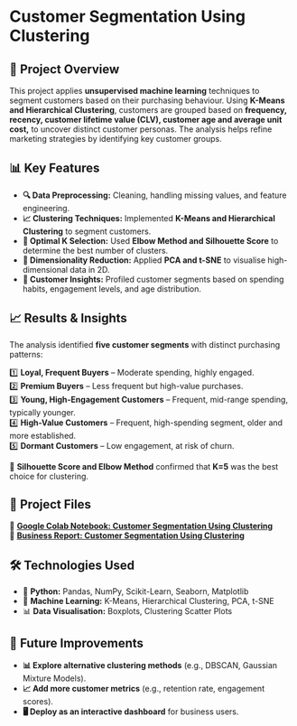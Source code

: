 # **Customer Segmentation Using Clustering**

## 📌 Project Overview  
This project applies **unsupervised machine learning** techniques to segment customers based on their purchasing behaviour. Using **K-Means and Hierarchical Clustering**, customers are grouped based on **frequency, recency, customer lifetime value (CLV), customer age and average unit cost,** to uncover distinct customer personas. The analysis helps refine marketing strategies by identifying key customer groups.

## 📊 Key Features  
- **🔍 Data Preprocessing:** Cleaning, handling missing values, and feature engineering.  
- **📈 Clustering Techniques:** Implemented **K-Means and Hierarchical Clustering** to segment customers.  
- **📌 Optimal K Selection:** Used **Elbow Method and Silhouette Score** to determine the best number of clusters.  
- **🧠 Dimensionality Reduction:** Applied **PCA and t-SNE** to visualise high-dimensional data in 2D.  
- **📑 Customer Insights:** Profiled customer segments based on spending habits, engagement levels, and age distribution.  

## 📈 Results & Insights  
The analysis identified **five customer segments** with distinct purchasing patterns:

1️⃣ **Loyal, Frequent Buyers** – Moderate spending, highly engaged.  
2️⃣ **Premium Buyers** – Less frequent but high-value purchases.  
3️⃣ **Young, High-Engagement Customers** – Frequent, mid-range spending, typically younger.  
4️⃣ **High-Value Customers** – Frequent, high-spending segment, older and more established.  
5️⃣ **Dormant Customers** – Low engagement, at risk of churn.  

📌 **Silhouette Score and Elbow Method** confirmed that **K=5** was the best choice for clustering.

## 📂 Project Files  
📄 **[Google Colab Notebook: Customer Segmentation Using Clustering](./Customer_Segmentation_Notebook.ipynb)**  
📑 **[Business Report: Customer Segmentation Using Clustering](./Customer%20Segmentation%20Report.pdf)**  

## 🛠 Technologies Used  
- 🐍 **Python:** Pandas, NumPy, Scikit-Learn, Seaborn, Matplotlib  
- 🧠 **Machine Learning:** K-Means, Hierarchical Clustering, PCA, t-SNE  
- 📊 **Data Visualisation:** Boxplots, Clustering Scatter Plots  

## 🔮 Future Improvements  
- **📊 Explore alternative clustering methods** (e.g., DBSCAN, Gaussian Mixture Models).  
- **📈 Add more customer metrics** (e.g., retention rate, engagement scores).  
- **🖥️ Deploy as an interactive dashboard** for business users.  

